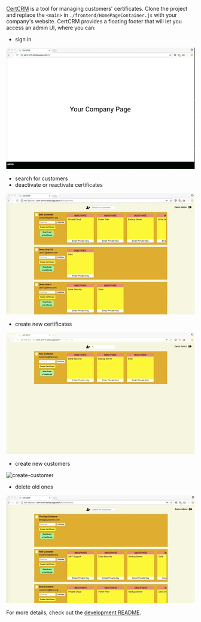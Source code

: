 [CertCRM](https://cert-crm.herokuapp.com/) is a tool for managing customers' certificates. Clone the project and replace the `<main>` in `./frontend/HomePageContainer.js` with your company's website. CertCRM provides a floating footer that will let you access an admin UI, where you can:

* sign in

![sign-in](https://github.com/English3000/cert-CRM/blob/master/sign-in.gif)

* search for customers
* deactivate or reactivate certificates

![search-customer+reactivate-ceritifcate](https://github.com/English3000/cert-CRM/blob/master/search-customer%2Breactivate-certificate.gif)

* create new certificates

![create-certificate](https://github.com/English3000/cert-CRM/blob/master/create-certificate.gif)

* create new customers

![create-customer](https://github.com/English3000/cert-CRM/blob/master/create-customer.gif)

* delete old ones

![delete-customer](https://github.com/English3000/cert-CRM/blob/master/delete-customer.gif)

For more details, check out the [development README](https://github.com/English3000/cert-CRM/blob/master/README-dev.md).
